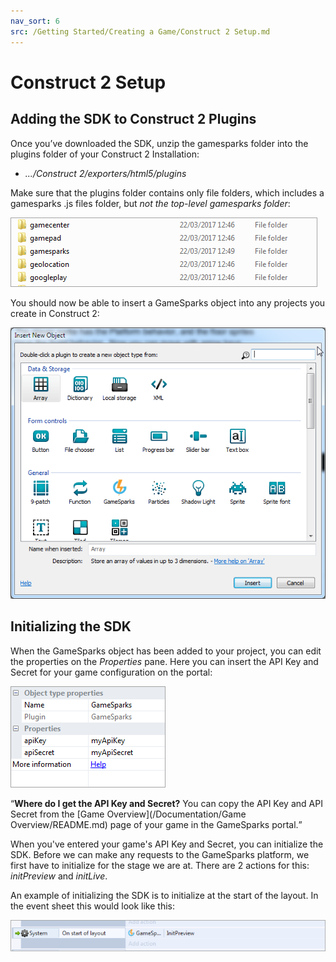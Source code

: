 ```yaml
---
nav_sort: 6
src: /Getting Started/Creating a Game/Construct 2 Setup.md
---
```


# Construct 2 Setup

## Adding the SDK to Construct 2 Plugins

Once you’ve downloaded the SDK, unzip the gamesparks folder into the plugins folder of your Construct 2 Installation:

* *.../Construct 2/exporters/html5/plugins*

Make sure that the plugins folder contains only file folders, which includes a gamesparks .js files folder, but *not the top-level gamesparks folder*:

![l](img/Con2/1.png)

You should now be able to insert a GameSparks object into any projects you create in Construct 2:

![l](img/Con2/2.png)

## Initializing the SDK

When the GameSparks object has been added to your project, you can edit the properties on the *Properties* pane. Here you can insert the API Key and Secret for your game configuration on the portal:

![l](img/Con2/3.png)

<q>**Where do I get the API Key and Secret?** You can copy the API Key and API Secret from the [Game Overview](/Documentation/Game Overview/README.md) page of your game in the GameSparks portal.

When you've entered your game's API Key and Secret, you can initialize the SDK. Before we can make any requests to the GameSparks platform, we first have to initialize for the stage we are at. There are 2 actions for this: *initPreview* and *initLive*.

An example of initializing the SDK is to initialize at the start of the layout. In the event sheet this would look like this:

![l](img/Con2/4.png)
